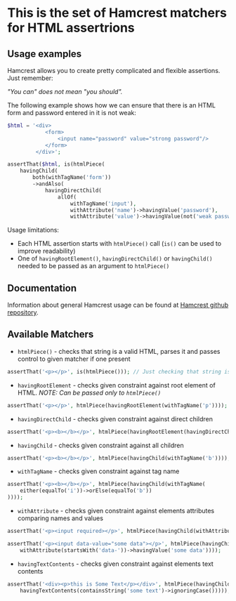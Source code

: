 This is the set of Hamcrest matchers for HTML assertrions 
=========================================================

Usage examples
--------------
Hamcrest allows you to create pretty complicated and flexible assertions. Just remember:

*"You can" does not mean "you should".*


The following example shows how we can ensure that there is an HTML form and password entered in it is not weak: 

```php
$html = '<div>
            <form>
                <input name="password" value="strong password"/>
            </form>
         </div>';

assertThat($html, is(htmlPiece(
    havingChild(
        both(withTagName('form'))
        ->andAlso(
            havingDirectChild(
                allOf(
                    withTagName('input'),
                    withAttribute('name')->havingValue('password'),
                    withAttribute('value')->havingValue(not('weak password')))))))));
```
Usage limitations:
  * Each HTML assertion starts with `htmlPiece()` call (`is()` can be used to improve readability)
  * One of `havingRootElement()`, `havingDirectChild()` or `havingChild()` needed to be passed as an argument to `htmlPiece()`

Documentation
-------------
Information about general Hamcrest usage can be found at [Hamcrest github repository](https://github.com/hamcrest/hamcrest-php).


Available Matchers
------------------
* `htmlPiece()` - checks that string is a valid HTML, parses it and passes control to given matcher if one present
```php
assertThat('<p></p>', is(htmlPiece())); // Just checking that string is a valid piece of HTML
```
* `havingRootElement` - checks given constraint against root element of HTML. *NOTE: Can be passed only to `htmlPiece()`*
```php
assertThat('<p></p>', htmlPiece(havingRootElement(withTagName('p'))));
```

* `havingDirectChild` - checks given constraint against direct children 
```php
assertThat('<p><b></b></p>', htmlPiece(havingRootElement(havingDirectChild(withTagName('b')))));
```

* `havingChild` - checks given constraint against all children 
```php
assertThat('<p><b></b></p>', htmlPiece(havingChild(withTagName('b'))));
```

* `withTagName` - checks given constraint against tag name
```php
assertThat('<p><b></b></p>', htmlPiece(havingChild(withTagName(
    either(equalTo('i'))->orElse(equalTo('b'))
))));
```

* `withAttribute` - checks given constraint against elements attributes comparing names and values
```php
assertThat('<p><input required></p>', htmlPiece(havingChild(withAttribute('required'))));
```
```php
assertThat('<p><input data-value="some data"></p>', htmlPiece(havingChild(
    withAttribute(startsWith('data-'))->havingValue('some data'))));
```

* `havingTextContents` - checks given constraint against elements text contents
```php
assertThat('<div><p>this is Some Text</p></div>', htmlPiece(havingChild(
    havingTextContents(containsString('some text')->ignoringCase()))));
```
